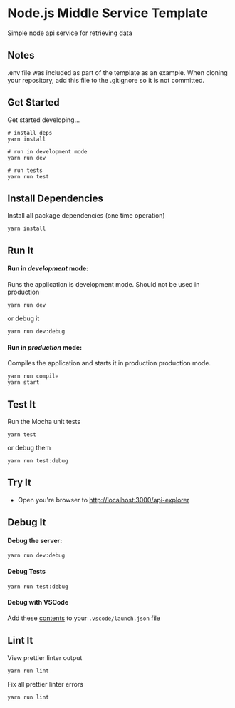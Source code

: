 # Node.js Middle Service Template

Simple node api service for retrieving data

## Notes

.env file was included as part of the template as an example. When cloning your repository, add this file to the .gitignore so it is not committed.

## Get Started

Get started developing...

```shell
# install deps
yarn install

# run in development mode
yarn run dev

# run tests
yarn run test
```

## Install Dependencies

Install all package dependencies (one time operation)

```shell
yarn install
```

## Run It
#### Run in *development* mode:
Runs the application is development mode. Should not be used in production

```shell
yarn run dev
```

or debug it

```shell
yarn run dev:debug
```

#### Run in *production* mode:

Compiles the application and starts it in production production mode.

```shell
yarn run compile
yarn start
```

## Test It

Run the Mocha unit tests

```shell
yarn test
```

or debug them

```shell
yarn run test:debug
```

## Try It
* Open you're browser to [http://localhost:3000/api-explorer](http://localhost:3000/api-explorer)


## Debug It

#### Debug the server:

```
yarn run dev:debug
```

#### Debug Tests

```
yarn run test:debug
```

#### Debug with VSCode

Add these [contents](https://github.com/cdimascio/generator-express-no-stress/blob/next/assets/.vscode/launch.json) to your `.vscode/launch.json` file
## Lint It

View prettier linter output

```
yarn run lint
```

Fix all prettier linter errors

```
yarn run lint
```
   
